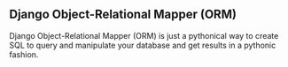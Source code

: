 ## Django Object-Relational Mapper (ORM)

Django Object-Relational Mapper (ORM) is just a pythonical way to create SQL to query and manipulate your database and get results in a pythonic fashion.
